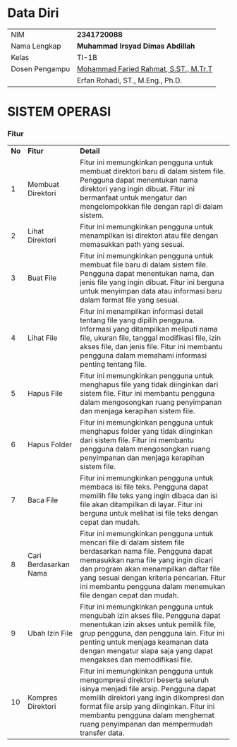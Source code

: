 # Data Diri

|                |                                                                     |
| -------------- | ------------------------------------------------------------------- |
| NIM            | **2341720088**                                                      |
| Nama Lengkap   | **Muhammad Irsyad Dimas Abdillah**                                  |
| Kelas          | TI-1B                                                               |
| Dosen Pengampu | [Mohammad Faried Rahmat, S.ST., M.Tr.T](https://github.com/mrhmt80) |
|                | Erfan Rohadi, ST., M.Eng., Ph.D.                                    |

# SISTEM OPERASI

### Fitur

|        |                       |                                                                                                                                                                                                                                                                                                               |
| ------ | --------------------- | ------------------------------------------------------------------------------------------------------------------------------------------------------------------------------------------------------------------------------------------------------------------------------------------------------------- |
| **No** | **Fitur**             | **Detail**                                                                                                                                                                                                                                                                                                    |
| 1      | Membuat Direktori     | Fitur ini memungkinkan pengguna untuk membuat direktori baru di dalam sistem file. Pengguna dapat menentukan nama direktori yang ingin dibuat. Fitur ini bermanfaat untuk mengatur dan mengelompokkan file dengan rapi di dalam sistem.                                                                       |
| 2      | Lihat Direktori       | Fitur ini memungkinkan pengguna untuk menampilkan isi direktori atau file dengan memasukkan path yang sesuai.                                                                                                                                                                                                 |
| 3      | Buat File             | Fitur ini memungkinkan pengguna untuk membuat file baru di dalam sistem file. Pengguna dapat menentukan nama, dan jenis file yang ingin dibuat. Fitur ini berguna untuk menyimpan data atau informasi baru dalam format file yang sesuai.                                                                     |
| 4      | Lihat File            | Fitur ini menampilkan informasi detail tentang file yang dipilih pengguna. Informasi yang ditampilkan meliputi nama file, ukuran file, tanggal modifikasi file, izin akses file, dan jenis file. Fitur ini membantu pengguna dalam memahami informasi penting tentang file.                                   |
| 5      | Hapus File            | Fitur ini memungkinkan pengguna untuk menghapus file yang tidak diinginkan dari sistem file. Fitur ini membantu pengguna dalam mengosongkan ruang penyimpanan dan menjaga kerapihan sistem file.                                                                                                              |
| 6      | Hapus Folder          | Fitur ini memungkinkan pengguna untuk menghapus folder yang tidak diinginkan dari sistem file. Fitur ini membantu pengguna dalam mengosongkan ruang penyimpanan dan menjaga kerapihan sistem file.                                                                                                            |
| 7      | Baca File             | Fitur ini memungkinkan pengguna untuk membaca isi file teks. Pengguna dapat memilih file teks yang ingin dibaca dan isi file akan ditampilkan di layar. Fitur ini berguna untuk melihat isi file teks dengan cepat dan mudah.                                                                                 |
| 8      | Cari Berdasarkan Nama | Fitur ini memungkinkan pengguna untuk mencari file di dalam sistem file berdasarkan nama file. Pengguna dapat memasukkan nama file yang ingin dicari dan program akan menampilkan daftar file yang sesuai dengan kriteria pencarian. Fitur ini membantu pengguna dalam menemukan file dengan cepat dan mudah. |
| 9      | Ubah Izin File        | Fitur ini memungkinkan pengguna untuk mengubah izin akses file. Pengguna dapat menentukan izin akses untuk pemilik file, grup pengguna, dan pengguna lain. Fitur ini penting untuk menjaga keamanan data dengan mengatur siapa saja yang dapat mengakses dan memodifikasi file.                               |
| 10     | Kompres Direktori     | Fitur ini memungkinkan pengguna untuk mengompresi direktori beserta seluruh isinya menjadi file arsip. Pengguna dapat memilih direktori yang ingin dikompresi dan format file arsip yang diinginkan. Fitur ini membantu pengguna dalam menghemat ruang penyimpanan dan mempermudah transfer data.             |
